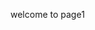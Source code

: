 welcome to page1
<inject key="subscriptionid"/>
<validation step="12591743-fa05-4cad-8ced-765201d894f9" /><validation step="02af62d3-608c-4901-9636-30eca14168b4" />